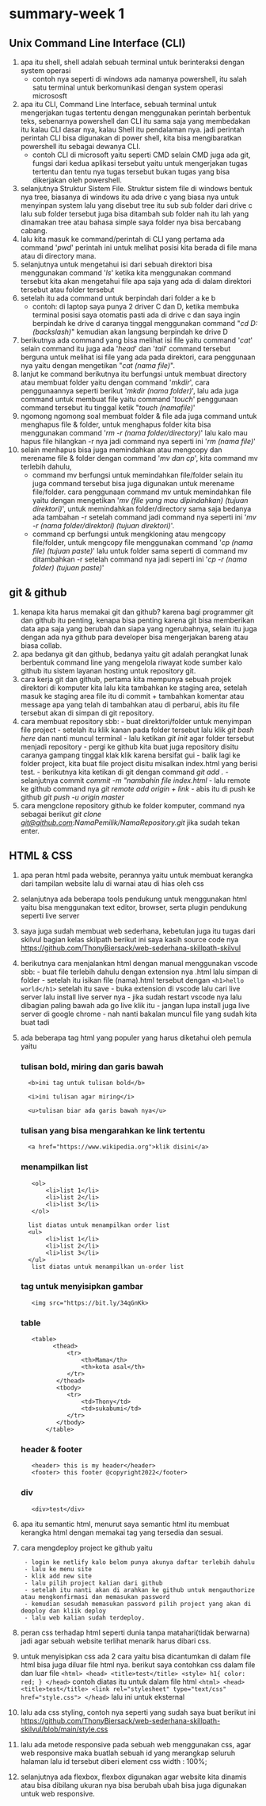 # summary-week 1

## Unix Command Line Interface (CLI)

1. apa itu shell, shell adalah sebuah terminal untuk berinteraksi dengan system operasi
    - contoh nya seperti di windows ada namanya powershell, itu salah satu terminal untuk berkomunikasi dengan system operasi micrososft
2. apa itu CLI, Command Line Interface, sebuah terminal untuk mengerjakan tugas tertentu dengan menggunakan perintah berbentuk teks, sebenarnya powershell dan CLI itu sama saja yang membedakan itu kalau CLI dasar nya, kalau Shell itu pendalaman nya. jadi perintah perintah CLI bisa digunakan di power shell, kita bisa mengibaratkan powershell itu sebagai dewanya CLI.
    - contoh CLI di microsoft yaitu seperti CMD selain CMD juga ada git, fungsi dari kedua aplikasi tersebut yaitu untuk mengerjakan tugas tertentu dan tentu nya tugas tersebut bukan tugas yang bisa dikerjakan oleh powershell. 
3. selanjutnya Struktur Sistem File. Struktur sistem file di windows bentuk nya tree, biasanya di windows itu ada drive c yang biasa nya untuk menyinpan system lalu yang disebut tree itu sub sub folder dari drive c lalu sub folder tersebut juga bisa ditambah sub folder nah itu lah yang dinamakan tree atau bahasa simple saya folder nya bisa bercabang cabang.
4. lalu kita masuk ke command/perintah di CLI yang pertama ada command '*pwd*' perintah ini untuk melihat posisi kita berada di file mana atau di directory mana.
5. selanjutnya untuk mengetahui isi dari sebuah direktori bisa menggunakan command '*ls*' ketika kita menggunakan command tersebut kita akan mengetahui file apa saja yang ada di dalam direktori tersebut atau folder tersebut
6. setelah itu ada command untuk berpindah dari folder a ke b 
    - contoh: di laptop saya punya 2 driver C dan D, ketika membuka terminal posisi saya otomatis pasti ada di drive c dan saya ingin berpindah ke drive d caranya tinggal menggunakan command "*cd D:(backslash)*" kemudian akan langsung berpindah ke drive D
7. berikutnya ada command yang bisa melihat isi file yaitu command '*cat*' selain command itu juga ada '*head*' dan '*tail*' command tersebut berguna untuk melihat isi file yang ada pada direktori, cara penggunaan nya yaitu dengan mengetikan "*cat (nama file)*".
8. lanjut ke command berikutnya itu berfungsi untuk membuat directory atau membuat folder yaitu dengan command '*mkdir*', cara penggunaannya seperti berikut '*mkdir (nama folder)*', lalu ada juga command untuk membuat file yaitu command '*touch*' penggunaan command tersebut itu tinggal ketik "*touch (namafile)*'
9. ngomong ngomong soal membuat folder & file ada juga command untuk menghapus file & folder, untuk menghapus folder kita bisa menggunakan command '*rm -r (nama folder/directory)*' lalu kalo mau hapus file hilangkan -r nya jadi command nya seperti ini '*rm (nama file)*'
10. selain menhapus bisa juga memindahkan atau mengcopy dan merename file & folder dengan command '*mv dan cp*', kita command mv terlebih dahulu, 
    - command mv berfungsi untuk memindahkan file/folder selain itu juga command tersebut bisa juga digunakan untuk merename file/folder. cara penggunaan command mv untuk memindahkan file yaitu dengan mengetikan '*mv (file yang mau dipindahkan) (tujuan direktori)*', untuk memindahkan folder/directory sama saja bedanya ada tambahan -r setelah command jadi command nya seperti ini '*mv -r (nama folder/direktori) (tujuan direktori)*'.
    - command cp berfungsi untuk mengkloning atau mengcopy file/folder, untuk mengcopy file menggunakan command '*cp (nama file) (tujuan paste)*' lalu untuk folder sama seperti di command mv ditambahkan -r setelah command nya jadi seperti ini '*cp -r (nama folder) (tujuan paste)*'

## git & github

1. kenapa kita harus memakai git dan github? karena bagi programmer git dan github itu penting, kenapa bisa penting karena git bisa memberikan data apa saja yang berubah dan siapa yang ngerubahnya, selain itu juga dengan ada nya github para developer bisa mengerjakan bareng atau biasa collab.
2. apa bedanya git dan github, bedanya yaitu git adalah perangkat lunak berbentuk command line yang mengelola riwayat kode sumber kalo github itu sistem layanan hosting untuk repository git.
3. cara kerja git dan github, pertama kita mempunya sebuah projek direktori di komputer kita lalu kita tambahkan ke staging area, setelah masuk ke staging area file itu di commit + tambahkan komentar atau message apa yang telah di tambahkan atau di perbarui, abis itu file tersebut akan di simpan di git repository.
4. cara membuat repository sbb:
        - buat direktori/folder untuk menyimpan file project
        - setelah itu klik kanan pada folder tersebut lalu klik *git bash here* dan nanti muncul terminal
        - lalu ketikan *git init* agar folder tersebut menjadi repository
        - pergi ke github kita buat juga repository disitu caranya gampang tinggal klak klik karena bersifat gui
        - balik lagi ke folder project, kita buat file project disitu misalkan index.html yang berisi test. 
        - berikutnya kita ketikan di git dengan command *git add .*
        - selanjutnya commit *commit -m "nambahin file index.html*
        - lalu remote ke github command nya *git remote add origin + link*
        - abis itu di push ke github *git push -u origin master*
5. cara mengclone repository github ke folder komputer, command nya sebagai berikut *git clone git@github.com:NamaPemilik/NamaRepository.git* jika sudah tekan enter.

## HTML & CSS
1. apa peran html pada website, perannya yaitu untuk membuat kerangka dari tampilan website lalu di warnai atau di hias oleh css
2. selanjutnya ada beberapa tools pendukung untuk menggunakan html yaitu bisa menggunakan text editor, browser, serta plugin pendukung seperti live server
3. saya juga sudah membuat web sederhana, kebetulan juga itu tugas dari skilvul bagian kelas skilpath berikut ini saya kasih source code nya https://github.com/ThonyBiersack/web-sederhana-skillpath-skilvul
4. berikutnya cara menjalankan html dengan manual menggunakan vscode sbb:
        - buat file terlebih dahulu dengan extension nya .html lalu simpan di folder
        - setelah itu isikan file (nama).html tersebut dengan `<h1>hello world</h1>` setelah itu save
        - buka extension di vscode lalu cari live server lalu install live server nya
        - jika sudah restart vscode nya lalu dibagian paling bawah ada go live klik itu
        - jangan lupa install juga live server di google chrome
        - nah nanti bakalan muncul file yang sudah kita buat tadi
5. ada beberapa tag html yang populer yang harus diketahui oleh pemula yaitu
    ### tulisan bold, miring dan garis bawah
         <b>ini tag untuk tulisan bold</b>
        
         <i>ini tulisan agar miring</i>
        
         <u>tulisan biar ada garis bawah nya</u>
    ### tulisan yang bisa mengarahkan ke link tertentu
         <a href="https://www.wikipedia.org">klik disini</a>
    ### menampilkan list
          <ol>
              <li>list 1</li>
              <li>list 2</li>
              <li>list 3</li>
          </ol> 
            
         list diatas untuk menampilkan order list
         <ul>
              <li>list 1</li>
              <li>list 2</li>
              <li>list 3</li>
         </ul> 
          list diatas untuk menampilkan un-order list
          
          
    ### tag untuk menyisipkan gambar
          <img src="https://bit.ly/34qGnKk>


    ### table
          <table>
                <thead>
                    <tr>
                        <th>Mama</th>
                        <th>kota asal</th>
                    </tr>
                 </thead>
                 <tbody>
                    <tr>
                        <td>Thony</td>
                        <td>sukabumi</td>
                    </tr>
                 </tbody>
              </table> 
              
              
    ### header & footer
          <header> this is my header</header> 
          <footer> this footer @copyright2022</footer> 


    ### div
          <div>test</div>


6. apa itu semantic html, menurut saya semantic html itu membuat kerangka html dengan memakai tag yang tersedia dan sesuai.

7. cara mengdeploy project ke github yaitu

        - login ke netlify kalo belom punya akunya daftar terlebih dahulu
        - lalu ke menu site
        - klik add new site
        - lalu pilih project kalian dari github
        - setelah itu nanti akan di arahkan ke github untuk mengauthorize atau mengkonfirmasi dan memasukan password
        - kemudian sesudah memasukan password pilih project yang akan di deoploy dan kliik deploy
        - lalu web kalian sudah terdeploy.
8. peran css terhadap html seperti dunia tanpa matahari(tidak berwarna) jadi agar sebuah website terlihat menarik harus dibari css.
9. untuk menyisipkan css ada 2 cara yaitu bisa dicantumkan di dalam file html bisa juga diluar file html nya. berikut saya contohkan css dalam file dan luar file
          ```<html>
           <head>
                <title>test</title>
           <style>
           h1{
            color: red;
           }
           </head>```
           contoh diatas itu untuk dalam file html
         ```<html>
           <head>
                <title>test</title>
           <link rel="stylesheet" type="text/css" href="style.css">
           </head>```
           lalu ini untuk eksternal
10. lalu ada css styling, contoh nya seperti yang sudah saya buat berikut ini https://github.com/ThonyBiersack/web-sederhana-skillpath-skilvul/blob/main/style.css
11. lalu ada metode responsive pada sebuah web menggunakan css, agar web responsive maka buatlah sebuah id yang merangkap seluruh halaman lalu id tersebut diberi element css width : 100%;
12. selanjutnya ada flexbox, flexbox digunakan agar website kita dinamis atau bisa dibilang ukuran nya bisa berubah ubah bisa juga digunakan untuk web responsive.
